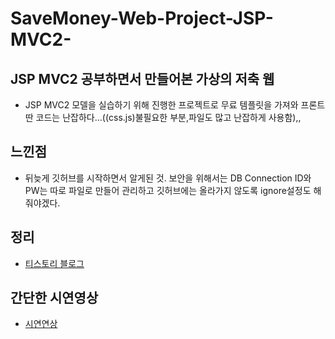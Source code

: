 # SaveMoney-Web-Project-JSP-MVC2-
## JSP MVC2 공부하면서 만들어본 가상의 저축 웹

- JSP MVC2 모델을 실습하기 위해 진행한 프로젝트로 무료 템플릿을 가져와 프론트딴 코드는 난잡하다...((css.js)불필요한 부분,파일도 많고 난잡하게 사용함),,

## 느낀점
- 뒤늦게 깃허브를 시작하면서 알게된 것. 보안을 위해서는 DB Connection ID와 PW는 따로 파일로 만들어 관리하고 깃허브에는 올라가지 않도록 ignore설정도 해줘야겠다.

## 정리
- [티스토리 블로그](https://studyingych.tistory.com/21)
## 간단한 시연영상
- [시연연상](https://play-tv.kakao.com/v/405624719)
